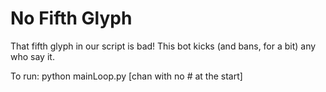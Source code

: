# No Fifth Glyph

That fifth glyph in our script is bad! This bot kicks (and bans, for a bit) any who say it.

To run: 
    python mainLoop.py [chan with no # at the start]
